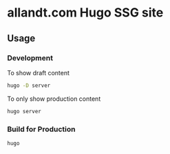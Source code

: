# allandt.com Hugo SSG site

## Usage

### Development

To show draft content

```bash
hugo -D server
```

To only show production content

```bash
hugo server
```

### Build for Production

```bash
hugo
```
